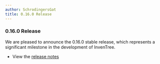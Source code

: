 ```yaml
---
author: SchrodingersGat
title: 0.16.0 Release
---
```


### 0.16.0 Release

We are pleased to announce the 0.16.0 stable release, which represents a significant milestone in the development of InvenTree.

- View the [release notes](https://github.com/inventree/InvenTree/releases/tag/0.16.0)
